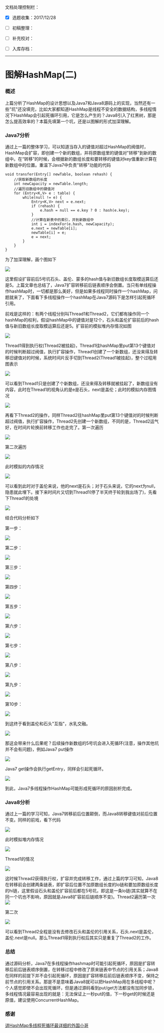 文档处理控制栏：
* [x] 选题收集：2017/12/28
* [ ] 初稿整理：
* [ ] 补充校对：
* [ ] 入库存档：




---



# 图解HashMap(二)

### 概述

上篇分析了HashMap的设计思想以及Java7和Java8源码上的实现，当然还有一些"坑"还没填完，比如大家都知道HashMap是线程不安全的数据结构，多线程情况下HashMap会引起死循环引用，它是怎么产生的？Java8引入了红黑树，那是怎么提高效率的？本篇先填第一个坑，还是以图解的形式加深理解。

### Java7分析

通过上一篇的整体学习，可以知道当存入的键值对超过HashMap的阀值时，HashMap会扩容，即创建一个新的数组，并将原数组里的键值对"转移"到新的数组中。在“转移”的时候，会根据新的数组长度和要转移的键值对key值重新计算在新数组中的位置。重温下Java7中负责"转移"功能的代码

~~~
void transfer(Entry[] newTable, boolean rehash) {
    //获取新数组的长度
    int newCapacity = newTable.length;
    //遍历旧数组中的键值对
    for (Entry<K,V> e : table) {
        while(null != e) {
            Entry<K,V> next = e.next;
            if (rehash) {
                e.hash = null == e.key ? 0 : hash(e.key);
            }
            //计算在新表中的索引，并到新数组中
            int i = indexFor(e.hash, newCapacity);
            e.next = newTable[i];
            newTable[i] = e;
            e = next;
        }
    }
}

~~~

为了加深理解，画个图如下

![](https://user-gold-cdn.xitu.io/2017/12/4/16021eea95cacabc?imageView2/0/w/1280/h/960/ignore-error/1)

这里假设扩容前后5号坑石头、盖伦、蒙多的hash值与新旧数组长度取模运算后还是5。上篇文章也总结了，Java7扩容转移前后链表顺序会倒置。当只有单线程操作hashMap时，一切都是那么美好，但是如果多线程同时操作一个hashMap，问题就来了，下面看下多线程操作一个hashMap在Java7源码下是怎样引起死循环引用。

前戏是这样的：有两个线程分别叫Thread1和Thread2，它们都有操作同一个hashMap的权利，假设hashMap中的键值对是12个，石头和盖伦扩容前后的hash值与新旧数组长度取模运算后还是5。扩容前的模拟堆内存情况如图

![](https://user-gold-cdn.xitu.io/2017/12/4/16021eea91aa7e92?imageView2/0/w/1280/h/960/ignore-error/1)

Thread1得到执行权(Thread2被挂起)，Thread1往hashMap里put第13个键值对的时候判断超过阀值，执行扩容操作，Thread1创建了一个新数组，还没来得及转移旧键值对的时候，系统时间片反手切到Thread2(Thread1被挂起)，整个过程用图表示

![](https://user-gold-cdn.xitu.io/2017/12/4/16021eea92264bc2?imageView2/0/w/1280/h/960/ignore-error/1)

可以看到Thread1只是创建了个新数组，还没来得及转移就被挂起了，新数组没有内容，此时在Thread1的视角认的是e是石头，next是盖伦；此时的模拟内存图情况

![](https://user-gold-cdn.xitu.io/2017/12/4/16021eea9468e39a?imageView2/0/w/1280/h/960/ignore-error/1)

再看下Thread2的操作，同样Thread2往hashMap里put第13个键值对的时候判断超过阀值，执行扩容操作，Thread2先创建一个新数组，不同的是，Thread2运气好，在时间片轮换前转移工作也走完了。第一次遍历

![](https://user-gold-cdn.xitu.io/2017/12/4/16021eea929d1dd7?imageView2/0/w/1280/h/960/ignore-error/1)

第二次遍历

![](https://user-gold-cdn.xitu.io/2017/12/4/16021eea9397915c?imageView2/0/w/1280/h/960/ignore-error/1)

此时模拟的内存情况

![](https://user-gold-cdn.xitu.io/2017/12/4/16021eead7b0c8b2?imageView2/0/w/1280/h/960/ignore-error/1)

可以看到此时对于盖伦来说，他的next是石头；对于石头来说，它的next为null，隐患就此埋下。接下来时间片又切到Thread1(停了半天终于轮到我出场了)，先看下Thread1的处境

![](https://user-gold-cdn.xitu.io/2017/12/4/16021eeadbbc896b?imageView2/0/w/1280/h/960/ignore-error/1)

结合代码分析如下

第一步：

![](https://user-gold-cdn.xitu.io/2017/12/4/16021eeade859242?imageView2/0/w/1280/h/960/ignore-error/1)

第二步：

![](https://user-gold-cdn.xitu.io/2017/12/4/16021eeae4dd036d?imageView2/0/w/1280/h/960/ignore-error/1)

第三步：

![](https://user-gold-cdn.xitu.io/2017/12/4/16021eeaec054b6f?imageView2/0/w/1280/h/960/ignore-error/1)

第四步：

![](https://user-gold-cdn.xitu.io/2017/12/4/16021eeadda9a26c?imageView2/0/w/1280/h/960/ignore-error/1)

第五步：

![](https://user-gold-cdn.xitu.io/2017/12/4/16021eeb048c6f07?imageView2/0/w/1280/h/960/ignore-error/1)

第六步：

![](https://user-gold-cdn.xitu.io/2017/12/4/16021eeb0b1ae0ca?imageView2/0/w/1280/h/960/ignore-error/1)

第七步：

![](https://user-gold-cdn.xitu.io/2017/12/4/16021eeb0c31970f?imageView2/0/w/1280/h/960/ignore-error/1)

第八步：

![](https://user-gold-cdn.xitu.io/2017/12/4/16021eeb1db16a31?imageView2/0/w/1280/h/960/ignore-error/1)

第九步：

![](https://user-gold-cdn.xitu.io/2017/12/4/16021eeb11f5f472?imageView2/0/w/1280/h/960/ignore-error/1)

第10步：

![](https://user-gold-cdn.xitu.io/2017/12/4/16021eeb31ae99e2?imageView2/0/w/1280/h/960/ignore-error/1)

到这终于看到盖伦和石头"互指"，水乳交融。

![](https://user-gold-cdn.xitu.io/2017/12/4/16021eeb37a1680a?imageView2/0/w/1280/h/960/ignore-error/1)

那这会带来什么后果呢？后续操作新数组的5号坑会进入死循环(注意，操作其他坑并不会有问题)，例如Java7 put操作

![](https://user-gold-cdn.xitu.io/2017/12/4/16021eeb3f375769?imageView2/0/w/1280/h/960/ignore-error/1)

Java7 get操作会执行getEntry，同样会引起死循环。

![](https://user-gold-cdn.xitu.io/2017/12/4/16021eeb398f2304?imageView2/0/w/1280/h/960/ignore-error/1)

到此，Java7多线程操作HashMap可能形成死循环的原因剖析完成。

### Java8分析

通过上一篇的学习可知，Java7转移前后位置颠倒，而Java8转移键值对前后位置不变。同样的前戏，看下代码

![](https://user-gold-cdn.xitu.io/2017/12/4/16021eeb3e07d3c9?imageView2/0/w/1280/h/960/ignore-error/1)

此时模拟堆内存情况

![](https://user-gold-cdn.xitu.io/2017/12/4/16021eea9468e39a?imageView2/0/w/1280/h/960/ignore-error/1)

Thread1的情况

![](https://user-gold-cdn.xitu.io/2017/12/4/16021eeb4bfa7149?imageView2/0/w/1280/h/960/ignore-error/1)

这时候Thread2获得执行权，扩容并完成转移工作，通过上篇的学习可知，Java8在转移前会创建两条链表，即扩容后位置不加原数组长度的lo链和要加原数组长度的hi链，这里假设石头和盖伦扩容前后都在5号坑，即这是一条lo链(其实就算不在同一个坑也不影响，原因就是Java8扩容前后链顺序不变)。Thread2遍历第一次![](https://user-gold-cdn.xitu.io/2017/12/3/1601c82a4ca56ccf?imageView2/0/w/1280/h/960/ignore-error/1)

第二次

![](https://user-gold-cdn.xitu.io/2017/12/4/16021efcb47fd57f?imageView2/0/w/1280/h/960/ignore-error/1)

可以看到Thread2全程是没有去修改石头和盖伦的引用关系，石头.next是盖伦，盖伦.next是null。那么Thread1得到执行权后其实只是重复了Thread2的工作。

### 总结

通过源码分析，Java7在多线程操作hashmap时可能引起死循环，原因是扩容转移后前后链表顺序倒置，在转移过程中修改了原来链表中节点的引用关系；Java8在同样的前提下并不会引起死循环，原因是扩容转移后前后链表顺序不变，保持之前节点的引用关系。那是不是意味着Java8就可以把HashMap用在多线程中呢？个人感觉即使不会出现死循环，但是通过源码看到put/get方法都没有加同步锁，多线程情况最容易出现的就是：无法保证上一秒put的值，下一秒get的时候还是原值，建议使用ConcurrentHashMap。

### 感谢

[讲HashMap多线程死循环最详细的外国小哥](https://link.juejin.im/?target=http%3A%2F%2Fjavabypatel.blogspot.ca%2F2016%2F01%2Finfinite-loop-in-hashmap.html)

